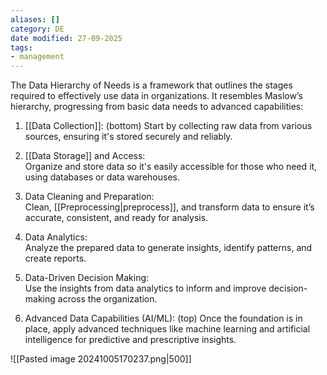 ```yaml
---
aliases: []
category: DE
date modified: 27-09-2025
tags:
- management
---
```

The Data Hierarchy of Needs is a framework that outlines the stages required to effectively use data in organizations. It resembles Maslow’s hierarchy, progressing from basic data needs to advanced capabilities:

1. [[Data Collection]]: (bottom)
   Start by collecting raw data from various sources, ensuring it's stored securely and reliably.

2. [[Data Storage]] and Access:  
   Organize and store data so it's easily accessible for those who need it, using databases or data warehouses.

3. Data Cleaning and Preparation:  
   Clean, [[Preprocessing|preprocess]], and transform data to ensure it’s accurate, consistent, and ready for analysis.

4. Data Analytics:  
   Analyze the prepared data to generate insights, identify patterns, and create reports.

5. Data-Driven Decision Making:  
   Use the insights from data analytics to inform and improve decision-making across the organization.

6. Advanced Data Capabilities (AI/ML): (top)
   Once the foundation is in place, apply advanced techniques like machine learning and artificial intelligence for predictive and prescriptive insights.

![[Pasted image 20241005170237.png|500]]